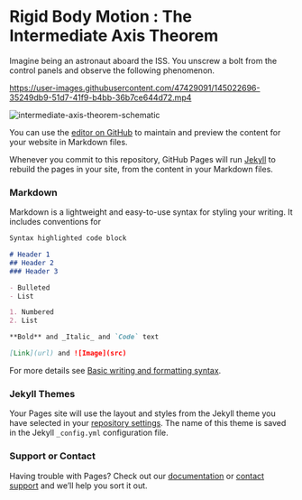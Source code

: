 # Rigid Body Motion : The Intermediate Axis Theorem 

Imagine being an astronaut aboard the ISS. You unscrew a bolt from the control panels and observe the following phenomenon. 

https://user-images.githubusercontent.com/47429091/145022696-35249db9-51d7-41f9-b4bb-36b7ce644d72.mp4


![intermediate-axis-theorem-schematic](https://user-images.githubusercontent.com/47429091/145023831-84d359e2-497d-47cb-ac33-537d130645f2.png)

You can use the [editor on GitHub](https://github.com/cy-chow/Rigid-Body-Motion/edit/main/README.md) to maintain and preview the content for your website in Markdown files.

Whenever you commit to this repository, GitHub Pages will run [Jekyll](https://jekyllrb.com/) to rebuild the pages in your site, from the content in your Markdown files.

### Markdown

Markdown is a lightweight and easy-to-use syntax for styling your writing. It includes conventions for

```markdown
Syntax highlighted code block

# Header 1
## Header 2
### Header 3

- Bulleted
- List

1. Numbered
2. List

**Bold** and _Italic_ and `Code` text

[Link](url) and ![Image](src)
```

For more details see [Basic writing and formatting syntax](https://docs.github.com/en/github/writing-on-github/getting-started-with-writing-and-formatting-on-github/basic-writing-and-formatting-syntax).

### Jekyll Themes

Your Pages site will use the layout and styles from the Jekyll theme you have selected in your [repository settings](https://github.com/cy-chow/Rigid-Body-Motion/settings/pages). The name of this theme is saved in the Jekyll `_config.yml` configuration file.

### Support or Contact

Having trouble with Pages? Check out our [documentation](https://docs.github.com/categories/github-pages-basics/) or [contact support](https://support.github.com/contact) and we’ll help you sort it out.
